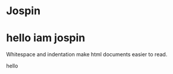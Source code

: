 # Jospin 
<body>
<h1>hello iam jospin</h1>    
<div>
<p>Whitespace and indentation make html documents easier to read.</p>
</div>  
</body>
hello 
